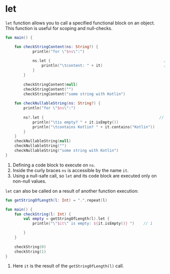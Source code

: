 # let

`let` function  allows you to call a specified functional block on an object. This function is useful for scoping and null-checks. 

<div class="language-kotlin" theme="idea" data-min-compiler-version="1.3">

```kotlin
fun main() {

    fun checkStringContent(ns: String?) {
            println("for \"$ns\":")
    
            ns.let {                                                  // 1
                println("\tcontent: " + it)                           // 2
            }
        }
        
        checkStringContent(null)
        checkStringContent("")
        checkStringContent("some string with Kotlin")
    
    fun checkNullableString(ns: String?) {
        println("for \"$ns\":")
        
        ns?.let {                                                   // 3
            println("\tis empty? " + it.isEmpty())                  
            println("\tcontains Kotlin? " + it.contains("Kotlin"))
        }
    }
    checkNullableString(null)
    checkNullableString("")
    checkNullableString("some string with Kotlin")
}

```

</div>

1. Defining a code block to execute on `ns`.
2. Inside the curly braces `ns` is accessible by the name `it`.
3. Using a null-safe call, so `let` and its code block are executed only on non-null values.   

`let` can also be called on a result of another function execution:
<div class="language-kotlin" theme="idea" data-min-compiler-version="1.3">

```kotlin
fun getStringOfLength(l: Int) = ".".repeat(l)

fun main() {    
    fun checkString(l: Int) {
    	val empty = getStringOfLength(l).let {
            println("\"$it\" is empty: ${it.isEmpty()} ")    // 1

    	}
    }
    
    checkString(0)
    checkString(1)
}

```

</div>

1. Here `it` is the result of the `getStringOfLength(l)` call. 